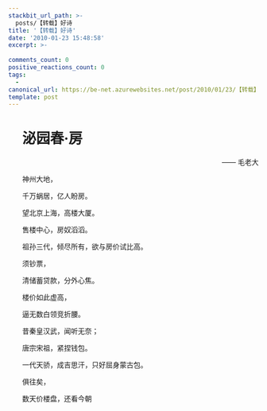 ```yaml
---
stackbit_url_path: >-
  posts/【转载】好诗
title: '【转载】好诗'
date: '2010-01-23 15:48:58'
excerpt: >-
  
comments_count: 0
positive_reactions_count: 0
tags: 
  - 
canonical_url: https://be-net.azurewebsites.net/post/2010/01/23/【转载】好诗
template: post
---
```

<div style="text-indent: 2em;"><h1>泌园春·房</h1><p style="text-align: right; ">—— 毛老大</p><p>神州大地，</p><p>千万蜗居，亿人盼房。</p><p>望北京上海，高楼大厦。</p><p>售楼中心，房奴滔滔。</p><p>祖孙三代，倾尽所有，欲与房价试比高。</p><p>须钞票，</p><p>清储蓄贷款，分外心焦。 </p><p>楼价如此虚高，</p><p>逼无数白领竞折腰。</p><p>昔秦皇汉武，闻听无奈；</p><p>唐宗宋祖，紧捏钱包。</p><p>一代天骄，成吉思汗，只好屈身蒙古包。</p><p>俱往矣，</p><p>数天价楼盘，还看今朝</p></div>